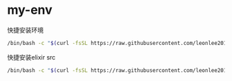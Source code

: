 # my-env
快捷安装环境
```bash
/bin/bash -c "$(curl -fsSL https://raw.githubusercontent.com/leonlee2013/my-env/main/install.sh)"
```

快捷安装elixir src
```bash
/bin/bash -c "$(curl -fsSL https://raw.githubusercontent.com/leonlee2013/my-env/main/add_elixir_src.sh)"
```
